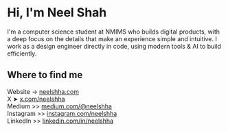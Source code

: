 <h1>Hi, I'm Neel Shah</h1>
<p>I'm a computer science student at NMIMS who builds digital products, with a deep focus on the details that make an experience simple and intuitive. I work as a design engineer directly in code, using modern tools & AI to build efficiently.</p>
<h2>Where to find me</h2>
<ul style="list-style-type: none; padding-left: 0;">
    <li>Website → <a target="_blank" href="https://www.neelshha.com/">neelshha.com</a></li>
    <li>X ➤ <a target="_blank" href="https://x.com/neelshha">x.com/neelshha</a></li>
    <li>Medium >> <a target="_blank" href="https://medium.com/@neelshha">medium.com/@neelshha</a></li>
    <li>Instagram >> <a target="_blank" href="https://www.instagram.com/neelshha">instagram.com/neelshha</a></li>
    <li>LinkedIn >> <a target="_blank" href="https://www.linkedin.com/in/neelshha">linkedin.com/in/neelshha</a></li>
</ul>
